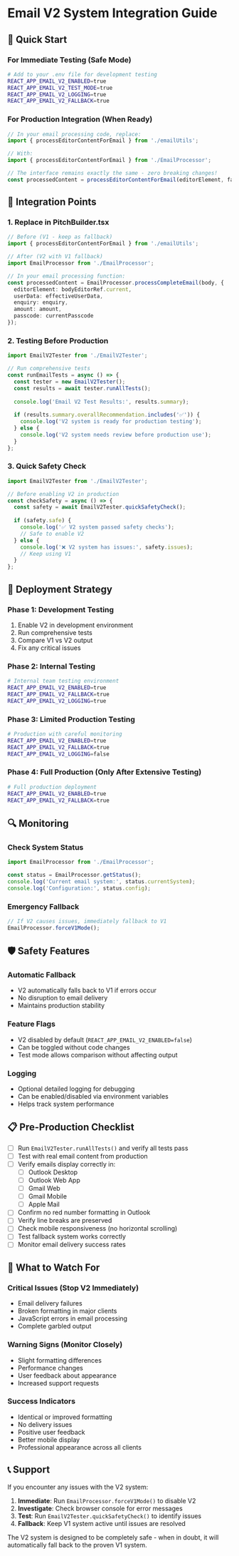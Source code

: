 # Email V2 System Integration Guide

## 🎯 Quick Start

### For Immediate Testing (Safe Mode)
```bash
# Add to your .env file for development testing
REACT_APP_EMAIL_V2_ENABLED=true
REACT_APP_EMAIL_V2_TEST_MODE=true
REACT_APP_EMAIL_V2_LOGGING=true
REACT_APP_EMAIL_V2_FALLBACK=true
```

### For Production Integration (When Ready)
```typescript
// In your email processing code, replace:
import { processEditorContentForEmail } from './emailUtils';

// With:
import { processEditorContentForEmail } from './EmailProcessor';

// The interface remains exactly the same - zero breaking changes!
const processedContent = processEditorContentForEmail(editorElement, fallbackHtml);
```

## 🔧 Integration Points

### 1. Replace in PitchBuilder.tsx
```typescript
// Before (V1 - keep as fallback)
import { processEditorContentForEmail } from './emailUtils';

// After (V2 with V1 fallback)
import EmailProcessor from './EmailProcessor';

// In your email processing function:
const processedContent = EmailProcessor.processCompleteEmail(body, {
  editorElement: bodyEditorRef.current,
  userData: effectiveUserData,
  enquiry: enquiry,
  amount: amount,
  passcode: currentPasscode
});
```

### 2. Testing Before Production
```typescript
import EmailV2Tester from './EmailV2Tester';

// Run comprehensive tests
const runEmailTests = async () => {
  const tester = new EmailV2Tester();
  const results = await tester.runAllTests();
  
  console.log('Email V2 Test Results:', results.summary);
  
  if (results.summary.overallRecommendation.includes('✅')) {
    console.log('V2 system is ready for production testing');
  } else {
    console.log('V2 system needs review before production use');
  }
};
```

### 3. Quick Safety Check
```typescript
import EmailV2Tester from './EmailV2Tester';

// Before enabling V2 in production
const checkSafety = async () => {
  const safety = await EmailV2Tester.quickSafetyCheck();
  
  if (safety.safe) {
    console.log('✅ V2 system passed safety checks');
    // Safe to enable V2
  } else {
    console.log('❌ V2 system has issues:', safety.issues);
    // Keep using V1
  }
};
```

## 🚀 Deployment Strategy

### Phase 1: Development Testing
1. Enable V2 in development environment
2. Run comprehensive tests
3. Compare V1 vs V2 output
4. Fix any critical issues

### Phase 2: Internal Testing
```bash
# Internal team testing environment
REACT_APP_EMAIL_V2_ENABLED=true
REACT_APP_EMAIL_V2_FALLBACK=true
REACT_APP_EMAIL_V2_LOGGING=true
```

### Phase 3: Limited Production Testing
```bash
# Production with careful monitoring
REACT_APP_EMAIL_V2_ENABLED=true
REACT_APP_EMAIL_V2_FALLBACK=true
REACT_APP_EMAIL_V2_LOGGING=false
```

### Phase 4: Full Production (Only After Extensive Testing)
```bash
# Full production deployment
REACT_APP_EMAIL_V2_ENABLED=true
REACT_APP_EMAIL_V2_FALLBACK=true
```

## 🔍 Monitoring

### Check System Status
```typescript
import EmailProcessor from './EmailProcessor';

const status = EmailProcessor.getStatus();
console.log('Current email system:', status.currentSystem);
console.log('Configuration:', status.config);
```

### Emergency Fallback
```typescript
// If V2 causes issues, immediately fallback to V1
EmailProcessor.forceV1Mode();
```

## 🛡️ Safety Features

### Automatic Fallback
- V2 automatically falls back to V1 if errors occur
- No disruption to email delivery
- Maintains production stability

### Feature Flags
- V2 disabled by default (`REACT_APP_EMAIL_V2_ENABLED=false`)
- Can be toggled without code changes
- Test mode allows comparison without affecting output

### Logging
- Optional detailed logging for debugging
- Can be enabled/disabled via environment variables
- Helps track system performance

## 📋 Pre-Production Checklist

- [ ] Run `EmailV2Tester.runAllTests()` and verify all tests pass
- [ ] Test with real email content from production
- [ ] Verify emails display correctly in:
  - [ ] Outlook Desktop
  - [ ] Outlook Web App  
  - [ ] Gmail Web
  - [ ] Gmail Mobile
  - [ ] Apple Mail
- [ ] Confirm no red number formatting in Outlook
- [ ] Verify line breaks are preserved
- [ ] Check mobile responsiveness (no horizontal scrolling)
- [ ] Test fallback system works correctly
- [ ] Monitor email delivery success rates

## 🚨 What to Watch For

### Critical Issues (Stop V2 Immediately)
- Email delivery failures
- Broken formatting in major clients
- JavaScript errors in email processing
- Complete garbled output

### Warning Signs (Monitor Closely)
- Slight formatting differences
- Performance changes
- User feedback about appearance
- Increased support requests

### Success Indicators
- Identical or improved formatting
- No delivery issues
- Positive user feedback
- Better mobile display
- Professional appearance across all clients

## 📞 Support

If you encounter any issues with the V2 system:

1. **Immediate**: Run `EmailProcessor.forceV1Mode()` to disable V2
2. **Investigate**: Check browser console for error messages
3. **Test**: Run `EmailV2Tester.quickSafetyCheck()` to identify issues
4. **Fallback**: Keep V1 system active until issues are resolved

The V2 system is designed to be completely safe - when in doubt, it will automatically fall back to the proven V1 system.
